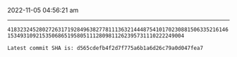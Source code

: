 2022-11-05 04:56:21 am

---

`418323245280272631719284963827781113632144487541017023088150633521614615349310921535068651958051112809811262395731110222249004`

`Latest commit SHA is: d565cdefb4f2d7f775a6b1a6d26c79a0d047fea7 `
